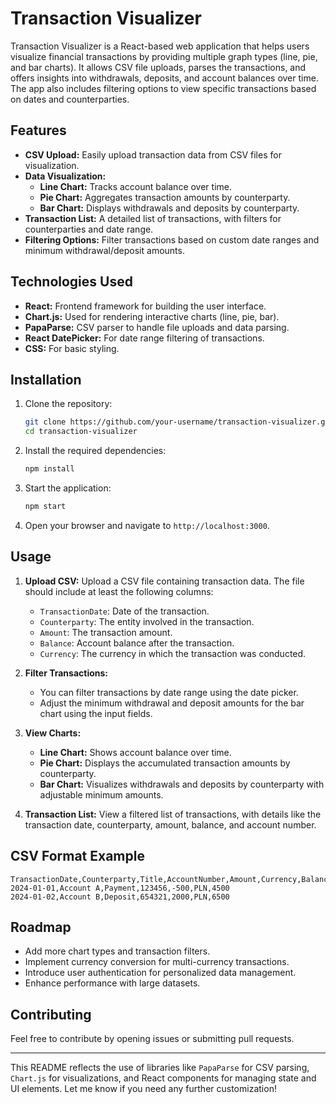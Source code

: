 # Transaction Visualizer

Transaction Visualizer is a React-based web application that helps users visualize financial transactions by providing multiple graph types (line, pie, and bar charts). It allows CSV file uploads, parses the transactions, and offers insights into withdrawals, deposits, and account balances over time. The app also includes filtering options to view specific transactions based on dates and counterparties.

## Features

- **CSV Upload:** Easily upload transaction data from CSV files for visualization.
- **Data Visualization:**
  - **Line Chart:** Tracks account balance over time.
  - **Pie Chart:** Aggregates transaction amounts by counterparty.
  - **Bar Chart:** Displays withdrawals and deposits by counterparty.
- **Transaction List:** A detailed list of transactions, with filters for counterparties and date range.
- **Filtering Options:** Filter transactions based on custom date ranges and minimum withdrawal/deposit amounts.
  
## Technologies Used

- **React:** Frontend framework for building the user interface.
- **Chart.js:** Used for rendering interactive charts (line, pie, bar).
- **PapaParse:** CSV parser to handle file uploads and data parsing.
- **React DatePicker:** For date range filtering of transactions.
- **CSS:** For basic styling.

## Installation

1. Clone the repository:

   ```bash
   git clone https://github.com/your-username/transaction-visualizer.git
   cd transaction-visualizer
   ```

2. Install the required dependencies:

   ```bash
   npm install
   ```

3. Start the application:

   ```bash
   npm start
   ```

4. Open your browser and navigate to `http://localhost:3000`.

## Usage

1. **Upload CSV:**
   Upload a CSV file containing transaction data. The file should include at least the following columns:
   - `TransactionDate`: Date of the transaction.
   - `Counterparty`: The entity involved in the transaction.
   - `Amount`: The transaction amount.
   - `Balance`: Account balance after the transaction.
   - `Currency`: The currency in which the transaction was conducted.

2. **Filter Transactions:**
   - You can filter transactions by date range using the date picker.
   - Adjust the minimum withdrawal and deposit amounts for the bar chart using the input fields.

3. **View Charts:**
   - **Line Chart:** Shows account balance over time.
   - **Pie Chart:** Displays the accumulated transaction amounts by counterparty.
   - **Bar Chart:** Visualizes withdrawals and deposits by counterparty with adjustable minimum amounts.

4. **Transaction List:**
   View a filtered list of transactions, with details like the transaction date, counterparty, amount, balance, and account number.

## CSV Format Example

```csv
TransactionDate,Counterparty,Title,AccountNumber,Amount,Currency,Balance
2024-01-01,Account A,Payment,123456,-500,PLN,4500
2024-01-02,Account B,Deposit,654321,2000,PLN,6500
```

## Roadmap

- Add more chart types and transaction filters.
- Implement currency conversion for multi-currency transactions.
- Introduce user authentication for personalized data management.
- Enhance performance with large datasets.

## Contributing

Feel free to contribute by opening issues or submitting pull requests.

---

This README reflects the use of libraries like `PapaParse` for CSV parsing, `Chart.js` for visualizations, and React components for managing state and UI elements. Let me know if you need any further customization!
